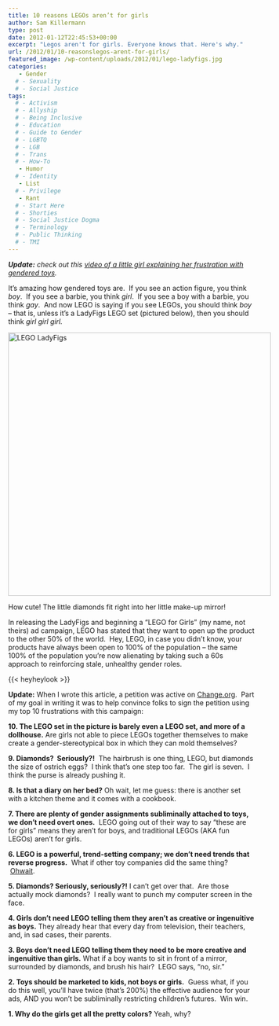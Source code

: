 ```yaml
---
title: 10 reasons LEGOs aren’t for girls
author: Sam Killermann
type: post
date: 2012-01-12T22:45:53+00:00
excerpt: "Legos aren't for girls. Everyone knows that. Here's why."
url: /2012/01/10-reasonslegos-arent-for-girls/
featured_image: /wp-content/uploads/2012/01/lego-ladyfigs.jpg
categories: 
   - Gender
  # - Sexuality
  # - Social Justice
tags:
  # - Activism
  # - Allyship
  # - Being Inclusive
  # - Education
  # - Guide to Gender
  # - LGBTQ
  # - LGB
  # - Trans
  # - How-To
   - Humor
  # - Identity
   - List
  # - Privilege
   - Rant
  # - Start Here
  # - Shorties
  # - Social Justice Dogma
  # - Terminology
  # - Public Thinking
  # - TMI
---
```

<address class="focus">
  <strong>Update:</strong> check out this <a title="Little girl goes on a rant over pink toys [VIDEO]" href="/2012/01/little-girl-goes-on-a-rant-over-pink-toys-video/">video of a little girl explaining her frustration with gendered toys</a>.
</address>

It&#8217;s amazing how gendered toys are.  If you see an action figure, you think _boy_.  If you see a barbie, you think _girl_.  If you see a boy with a barbie, you think _gay_.  And now LEGO is saying if you see LEGOs, you should think _boy_ &#8211; that is, unless it&#8217;s a LadyFigs LEGO set (pictured below), then you should think _girl girl girl._

<div id="attachment_722" style="width: 546px" class="wp-caption alignnone">
  <a href="/wp-content/uploads/2012/01/lego-ladyfigs.jpg"><img aria-describedby="caption-attachment-722" class=" wp-image-722  lazy-load" title="LEGO LadyFigs" data-src="/wp-content/uploads/2012/01/lego-ladyfigs.jpg" alt="LEGO LadyFigs" width="536" data-srcset="/wp-content/uploads/2012/01/lego-ladyfigs.jpg 556w, /wp-content/uploads/2012/01/lego-ladyfigs-300x225.jpg 300w" sizes="(max-width: 556px) 100vw, 556px" /></a>
  
  <p id="caption-attachment-722" class="wp-caption-text">
    How cute! The little diamonds fit right into her little make-up mirror!
  </p>
</div>

In releasing the LadyFigs and beginning a &#8220;LEGO for Girls&#8221; (my name, not theirs) ad campaign, LEGO has stated that they want to open up the product to the other 50% of the world.  Hey, LEGO, in case you didn&#8217;t know, your products have always been open to 100% of the population &#8211; the same 100% of the population you&#8217;re now alienating by taking such a 60s approach to reinforcing stale, unhealthy gender roles.

{{< heyheylook >}}

**Update:** When I wrote this article, a petition was active on <a title="Change.org" href="http://www.change.org/petitions/tell-lego-to-stop-selling-out-girls-liberatelegos" target="_blank">Change.org</a>.  Part of my goal in writing it was to help convince folks to sign the petition using my top 10 frustrations with this campaign:

**10. The LEGO set in the picture is barely even a LEGO set, and more of a dollhouse.** Are girls not able to piece LEGOs together themselves to make create a gender-stereotypical box in which they can mold themselves?

**9. Diamonds?  Seriously?!**  The hairbrush is one thing, LEGO, but diamonds the size of ostrich eggs?  I think that&#8217;s one step too far.  The girl is seven.  I think the purse is already pushing it.

**8. Is that a diary on her bed?** Oh wait, let me guess: there is another set with a kitchen theme and it comes with a cookbook.

**7. There are plenty of gender assignments subliminally attached to toys, we don&#8217;t need overt ones.**  LEGO going out of their way to say &#8220;these are for girls&#8221; means they aren&#8217;t for boys, and traditional LEGOs (AKA fun LEGOs) aren&#8217;t for girls.

**6. LEGO is a powerful, trend-setting company; we don&#8217;t need trends that reverse progress.**  What if other toy companies did the same thing?  <a title="Creepy Crawlers" href="http://en.wikipedia.org/wiki/Creepy_Crawlers" target="_blank">Ohwait</a>.

**5. Diamonds? Seriously, seriously?!** I can&#8217;t get over that.  Are those actually mock diamonds?  I really want to punch my computer screen in the face.

**4. Girls don&#8217;t need LEGO telling them they aren&#8217;t as creative or ingenuitive as boys.** They already hear that every day from television, their teachers, and, in sad cases, their parents.

**3. Boys don&#8217;t need LEGO telling them they need to be more creative and ingenuitive than girls.** What if a boy wants to sit in front of a mirror, surrounded by diamonds, and brush his hair?  LEGO says, &#8220;no, sir.&#8221;

**2. Toys should be marketed to kids, not boys or girls.**  Guess what, if you do this well, you&#8217;ll have twice (that&#8217;s 200%) the effective audience for your ads, AND you won&#8217;t be subliminally restricting children&#8217;s futures.  Win win.

**1. Why do the girls get all the pretty colors?** Yeah, why?